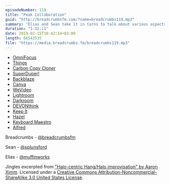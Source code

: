 ```yaml
---
episodeNumber: 119
title: "Peak Collaboration"
guid: "http://breadcrumbsfm.com/?name=breadcrumbs119.mp3"
summary: "Elias and Sean take it in turns to talk about various aspects of file management as it is today, and how it could be improved."
duration: "1:32:11"
date: 2019-02-15T10:42:14+03:00
length: 66542535
file: "https://media.breadcrumbs.fm/breadcrumbs119.mp3"
---
```


- [OmniFocus](https://www.omnigroup.com/omnifocus)
- [Things](https://culturedcode.com/things/)
- [Carbon Copy Cloner](https://bombich.com/)
- [SuperDuper!](https://shirt-pocket.com/SuperDuper/SuperDuperDescription.html)
- [Backblaze](https://www.backblaze.com/)
- [Canva](https://www.canva.com/)
- [WeVideo](https://www.wevideo.com/)
- [Lightroom](https://lightroom.adobe.com/)
- [Darkroom](https://itunes.apple.com/us/app/darkroom-photo-editor/id953286746?mt=8&uo=4)
- [DEVONthink](https://www.devontechnologies.com/products/devonthink/overview.html)
- [Keep It](http://reinventedsoftware.com/keepit/)
- [Hazel](https://www.noodlesoft.com/)
- [Keyboard Maestro](https://www.keyboardmaestro.com/main/)
- [Alfred](https://www.alfredapp.com/)

Breadcrumbs - [@breadcrumbsfm](https://twitter.com/breadcrumbsfm)

Sean - [@splunsford](https://twitter.com/splunsford)

Elias - [@muffinworks](https://twitter.com/muffinworks)

Jingles excerpted from ["Halo-centric Hang/Halo improvisation" by Aaron Ximm](http://freemusicarchive.org/music/aaron_ximm/handpans_and_the_hang/). Licensed under a [Creative Commons Attribution-Noncommercial-ShareAlike 3.0 United States License](http://creativecommons.org/licenses/by-nc-sa/3.0/us/).